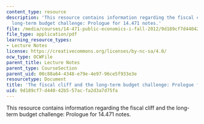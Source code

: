 ```yaml
---
content_type: resource
description: 'This resource contains information regarding the fiscal cliff and the
  long-term budget challenge: Prologue for 14.471 notes.'
file: /media/courses/14-471-public-economics-i-fall-2012/9d189cf7d44042b557acfa2d3a7d75fa_MIT14_471F12_fiscal_cliff.pdf
file_type: application/pdf
learning_resource_types:
- Lecture Notes
license: https://creativecommons.org/licenses/by-nc-sa/4.0/
ocw_type: OCWFile
parent_title: Lecture Notes
parent_type: CourseSection
parent_uid: 00c88a64-4348-e79e-4e97-96ce5f933e3e
resourcetype: Document
title: 'The fiscal cliff and the long-term budget challenge: Prologue for 14.471 notes'
uid: 9d189cf7-d440-42b5-57ac-fa2d3a7d75fa
---
```

This resource contains information regarding the fiscal cliff and the long-term budget challenge: Prologue for 14.471 notes.